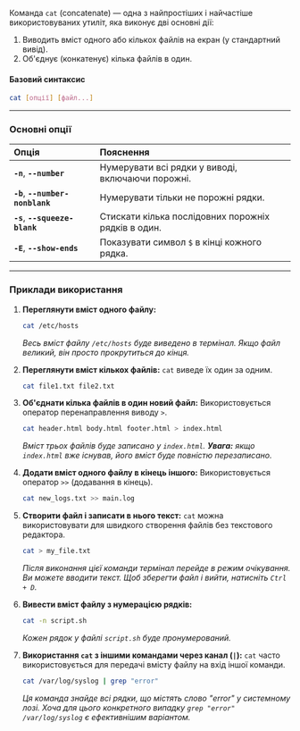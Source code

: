 Команда `cat` (concatenate) — одна з найпростіших і найчастіше використовуваних утиліт, яка виконує дві основні дії:
1.  Виводить вміст одного або кількох файлів на екран (у стандартний вивід).
2.  Об'єднує (конкатенує) кілька файлів в один.

#### **Базовий синтаксис**

```bash
cat [опції] [файл...]
```

---

### **Основні опції**

| Опція | Пояснення |
| :--- | :--- |
| **`-n`**, **`--number`** | Нумерувати всі рядки у виводі, включаючи порожні. |
| **`-b`**, **`--number-nonblank`** | Нумерувати тільки не порожні рядки. |
| **`-s`**, **`--squeeze-blank`** | Стискати кілька послідовних порожніх рядків в один. |
| **`-E`**, **`--show-ends`** | Показувати символ `$` в кінці кожного рядка. |

---

### **Приклади використання**

1.  **Переглянути вміст одного файлу:**
    ```bash
    cat /etc/hosts
    ```
    *Весь вміст файлу `/etc/hosts` буде виведено в термінал. Якщо файл великий, він просто прокрутиться до кінця.*

2.  **Переглянути вміст кількох файлів:**
    `cat` виведе їх один за одним.
    ```bash
    cat file1.txt file2.txt
    ```

3.  **Об'єднати кілька файлів в один новий файл:**
    Використовується оператор перенаправлення виводу `>`.
    ```bash
    cat header.html body.html footer.html > index.html
    ```
    *Вміст трьох файлів буде записано у `index.html`. **Увага:** якщо `index.html` вже існував, його вміст буде повністю перезаписано.*

4.  **Додати вміст одного файлу в кінець іншого:**
    Використовується оператор `>>` (додавання в кінець).
    ```bash
    cat new_logs.txt >> main.log
    ```

5.  **Створити файл і записати в нього текст:**
    `cat` можна використовувати для швидкого створення файлів без текстового редактора.
    ```bash
    cat > my_file.txt
    ```
    *Після виконання цієї команди термінал перейде в режим очікування. Ви можете вводити текст. Щоб зберегти файл і вийти, натисніть `Ctrl + D`.*

6.  **Вивести вміст файлу з нумерацією рядків:**
    ```bash
    cat -n script.sh
    ```
    *Кожен рядок у файлі `script.sh` буде пронумерований.*

7.  **Використання `cat` з іншими командами через канал (`|`):**
    `cat` часто використовується для передачі вмісту файлу на вхід іншої команди.
    ```bash
    cat /var/log/syslog | grep "error"
    ```
    *Ця команда знайде всі рядки, що містять слово "error" у системному лозі. Хоча для цього конкретного випадку `grep "error" /var/log/syslog` є ефективнішим варіантом.*

